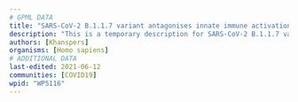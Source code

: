 ```yaml
---
# GPML DATA
title: "SARS-CoV-2 B.1.1.7 variant antagonises innate immune activation"
description: "This is a temporary description for SARS-CoV-2 B.1.1.7 variant antagonises innate immune activation"
authors: [Khanspers]
organisms: [Homo sapiens]
# ADDITIONAL DATA
last-edited: 2021-06-12
communities: [COVID19]
wpid: "WP5116"
---
```

